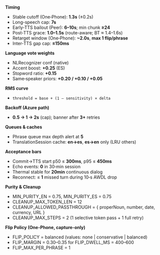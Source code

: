 **Timing**
- Stable cutoff (One‑Phone): **1.3s** (±0.2s)
- Long-speech cap: **7s**
- Early-TTS bailout (Peer): **6–10s**; min chunk **≥24**
- Post-TTS grace: **1.0–1.5s** (route-aware; BT ≈ 1.4–1.6s)
- Retarget window (One‑Phone): **~2.0s**, **max 1 flip/phrase**
- Inter‑TTS gap cap: **≤150ms**

**Language vote weights**
- NLRecognizer conf (native)
- Accent boost: **+0.25** (ES)
- Stopword ratio: **+0.15**
- Same‑speaker priors: **+0.20 / +0.10 / +0.05**

**RMS curve**
- `threshold = base + (1 – sensitivity) × delta`

**Backoff (Azure path)**
- **0.5 → 1 → 2s** (cap); banner after **3+** retries

**Queues & caches**
- Phrase queue max depth alert at **5**
- TranslationSession cache: **en→es**, **es→en** only (LRU others)

**Acceptance bars**
- Commit→TTS start p50 ≤ **300ms**, p95 ≤ **450ms**
- Echo events: **0** in 30‑min session
- Thermal stable for **20min** continuous dialog
- Reconnect: ≤ **1** missed turn during 10‑s AWDL drop

**Purity & Cleanup**

- MIN_PURITY_EN = 0.75, MIN_PURITY_ES = 0.75
- CLEANUP_MAX_TOKEN_LEN = 12
- CLEANUP_ALLOWED_PASSTHROUGH = { properNoun, number, date, currency, URL }
- CLEANUP_MAX_STEPS = 2 (1 selective token pass + 1 full retry)

**Flip Policy (One-Phone, capture-only)**
- FLIP_POLICY = balanced (values: none | conservative | balanced)
- FLIP_MARGIN = 0.30–0.35 for FLIP_DWELL_MS = 400–600
- FLIP_MAX_PER_PHRASE = 1